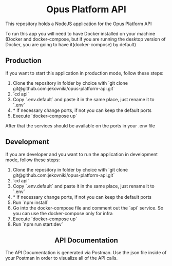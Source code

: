 <h1 style="text-align:center">Opus Platform API</h1>
<p>This repository holds a NodeJS application for the Opus Platform API</p>
<p>To run this app you will need to have Docker installed on your machine (Docker and docker-compose, but if you are running the desktop version of Docker, you are going to have it(docker-compose) by default)</p>
<h2>Production</h2>
<p>If you want to start this application in production mode, follow these steps:</p>
<ol>
    <li>Clone the repository in folder by choice with `git clone git@github.com:jekovniki/opus-platform-api.git`</li>
    <li>`cd api`</li>
    <li>Copy `.env.default` and paste it in the same place, just rename it to `.env`</li>
    <li>* If necessary change ports, if not you can keep the default ports</li>
    <li>Execute `docker-compose up`</li>
</ol>
<p>After that the services should be available on the ports in your .env file</p>

<h2>Development</h2>
<p>If you are developer and you want to run the application in development mode, follow these steps:</p>
<ol>
    <li>Clone the repository in folder by choice with `git clone git@github.com:jekovniki/opus-platform-api.git`</li>
    <li>`cd api`</li>
    <li>Copy `.env.default` and paste it in the same place, just rename it to `.env`</li>
    <li>* If necessary change ports, if not you can keep the default ports</li>
    <li>Run `npm install`</li>
    <li>Go into the docker-compose file and comment out the `api` service. So you can use the docker-compose only for infra</li>
    <li>Execute `docker-compose up`</li>
    <li>Run `npm run start:dev`</li>
</ol>
<h2 style="text-align:center">API Documentation</h2>
<p>The API Documentation is generated via Postman. Use the json file inside of your Postman in order to visualize all of the API calls. </p>